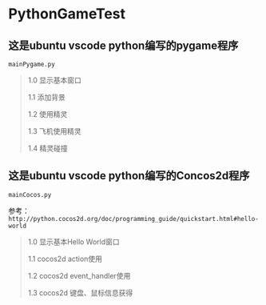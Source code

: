 # PythonGameTest

## 这是ubuntu vscode python编写的pygame程序

`mainPygame.py`

> 1.0   显示基本窗口
>
> 1.1   添加背景
>
> 1.2   使用精灵
>
> 1.3   飞机使用精灵
>
> 1.4   精灵碰撞


## 这是ubuntu vscode python编写的Concos2d程序

`mainCocos.py`

参考：`http://python.cocos2d.org/doc/programming_guide/quickstart.html#hello-world`

> 1.0   显示基本Hello World窗口
>
> 1.1   cocos2d action使用
>
> 1.2   cocos2d event_handler使用
>
> 1.3   cocos2d 键盘、鼠标信息获得
